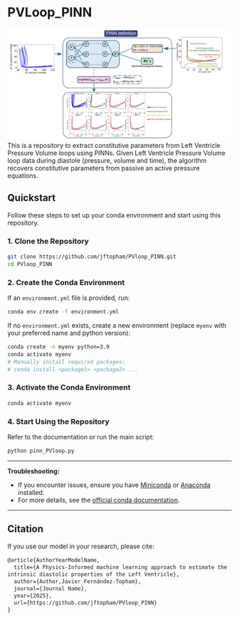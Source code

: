 # PVLoop_PINN
![Logo](PINN_definition.png)
This is a repository to extract constitutive parameters from Left Ventricle Pressure Volume loops using PINNs.
Given Left Ventricle Pressure Volume loop data during diastole (pressure, volume and time), the algorithm recovers constitutive parameters from passive an active pressure equations.

## Quickstart

Follow these steps to set up your conda environment and start using this repository.

### 1. Clone the Repository

```bash
git clone https://github.com/jftopham/PVloop_PINN.git
cd PVloop_PINN
```

### 2. Create the Conda Environment

If an `environment.yml` file is provided, run:

```bash
conda env create -f environment.yml
```

If no `environment.yml` exists, create a new environment (replace `myenv` with your preferred name and python version):

```bash
conda create -n myenv python=3.9
conda activate myenv
# Manually install required packages:
# conda install <package1> <package2> ...
```

### 3. Activate the Conda Environment

```bash
conda activate myenv
```

### 4. Start Using the Repository

Refer to the documentation or run the main script:

```bash
python pinn_PVloop.py
```

---

**Troubleshooting:**
- If you encounter issues, ensure you have [Miniconda](https://docs.conda.io/en/latest/miniconda.html) or [Anaconda](https://www.anaconda.com/products/distribution) installed.
- For more details, see the [official conda documentation](https://docs.conda.io/projects/conda/en/latest/user-guide/tasks/manage-environments.html).

---

## Citation

If you use our model in your research, please cite:

```
@article{AuthorYearModelName,
  title={A Physics-Informed machine learning approach to estimate the intrinsic diastolic properties of the Left Ventricle},
  author={Author,Javier Fernández-Topham},
  journal={Journal Name},
  year={2025},
  url={https://github.com/jftopham/PVloop_PINN}
}
```
